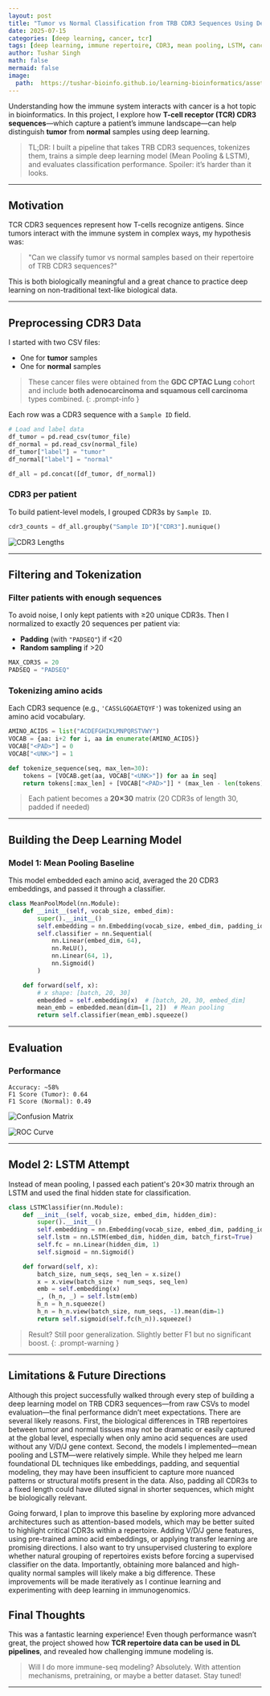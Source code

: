 ```yaml
---
layout: post
title: "Tumor vs Normal Classification from TRB CDR3 Sequences Using Deep Learning"
date: 2025-07-15
categories: [deep learning, cancer, tcr]
tags: [deep learning, immune repertoire, CDR3, mean pooling, LSTM, cancer]
author: Tushar Singh
math: false
mermaid: false
image: 
  path:  https://tushar-bioinfo.github.io/learning-bioinformatics/assets/img/post3/lung_tumor.jpg
---
```


Understanding how the immune system interacts with cancer is a hot topic in bioinformatics. In this project, I explore how **T-cell receptor (TCR) CDR3 sequences**—which capture a patient’s immune landscape—can help distinguish **tumor** from **normal** samples using deep learning.

> TL;DR: I built a pipeline that takes TRB CDR3 sequences, tokenizes them, trains a simple deep learning model (Mean Pooling & LSTM), and evaluates classification performance. Spoiler: it’s harder than it looks.

---

## Motivation

TCR CDR3 sequences represent how T-cells recognize antigens. Since tumors interact with the immune system in complex ways, my hypothesis was:

> "Can we classify tumor vs normal samples based on their repertoire of TRB CDR3 sequences?"

This is both biologically meaningful and a great chance to practice deep learning on non-traditional text-like biological data.

---

## Preprocessing CDR3 Data

I started with two CSV files:

- One for **tumor** samples
- One for **normal** samples


> These cancer files were obtained from the **GDC CPTAC Lung** cohort and include **both adenocarcinoma and squamous cell carcinoma** types combined.
{: .prompt-info }

Each row was a CDR3 sequence with a `Sample ID` field.

```python
# Load and label data
df_tumor = pd.read_csv(tumor_file)
df_normal = pd.read_csv(normal_file)
df_tumor["label"] = "tumor"
df_normal["label"] = "normal"

df_all = pd.concat([df_tumor, df_normal])
```

### CDR3 per patient

To build patient-level models, I grouped CDR3s by `Sample ID`.

```python
cdr3_counts = df_all.groupby("Sample ID")["CDR3"].nunique()
```

![CDR3 Lengths](https://tushar-bioinfo.github.io/learning-bioinformatics/assets/img/post3/cdr3_lengths_distribution.png)

---

## Filtering and Tokenization

### Filter patients with enough sequences

To avoid noise, I only kept patients with ≥20 unique CDR3s. Then I normalized to exactly 20 sequences per patient via:

- **Padding** (with `"PADSEQ"`) if <20
- **Random sampling** if >20

```python
MAX_CDR3S = 20
PADSEQ = "PADSEQ"
```

### Tokenizing amino acids

Each CDR3 sequence (e.g., `'CASSLGQGAETQYF'`) was tokenized using an amino acid vocabulary.

```python
AMINO_ACIDS = list("ACDEFGHIKLMNPQRSTVWY")
VOCAB = {aa: i+2 for i, aa in enumerate(AMINO_ACIDS)}
VOCAB["<PAD>"] = 0
VOCAB["<UNK>"] = 1

def tokenize_sequence(seq, max_len=30):
    tokens = [VOCAB.get(aa, VOCAB["<UNK>"]) for aa in seq]
    return tokens[:max_len] + [VOCAB["<PAD>"]] * (max_len - len(tokens))
```

> Each patient becomes a **20×30** matrix (20 CDR3s of length 30, padded if needed)

---

## Building the Deep Learning Model

### Model 1: Mean Pooling Baseline

This model embedded each amino acid, averaged the 20 CDR3 embeddings, and passed it through a classifier.

```python
class MeanPoolModel(nn.Module):
    def __init__(self, vocab_size, embed_dim):
        super().__init__()
        self.embedding = nn.Embedding(vocab_size, embed_dim, padding_idx=0)
        self.classifier = nn.Sequential(
            nn.Linear(embed_dim, 64),
            nn.ReLU(),
            nn.Linear(64, 1),
            nn.Sigmoid()
        )

    def forward(self, x):
        # x shape: [batch, 20, 30]
        embedded = self.embedding(x)  # [batch, 20, 30, embed_dim]
        mean_emb = embedded.mean(dim=[1, 2])  # Mean pooling
        return self.classifier(mean_emb).squeeze()
```

---

## Evaluation

### Performance

```text
Accuracy: ~58%
F1 Score (Tumor): 0.64
F1 Score (Normal): 0.49
```

![Confusion Matrix](https://tushar-bioinfo.github.io/learning-bioinformatics/assets/img/post3/confusion_matrix.png)

![ROC Curve](https://tushar-bioinfo.github.io/learning-bioinformatics/assets/img/post3/roc_curve.png)

---

## Model 2: LSTM Attempt

Instead of mean pooling, I passed each patient's 20×30 matrix through an LSTM and used the final hidden state for classification.

```python
class LSTMClassifier(nn.Module):
    def __init__(self, vocab_size, embed_dim, hidden_dim):
        super().__init__()
        self.embedding = nn.Embedding(vocab_size, embed_dim, padding_idx=0)
        self.lstm = nn.LSTM(embed_dim, hidden_dim, batch_first=True)
        self.fc = nn.Linear(hidden_dim, 1)
        self.sigmoid = nn.Sigmoid()

    def forward(self, x):
        batch_size, num_seqs, seq_len = x.size()
        x = x.view(batch_size * num_seqs, seq_len)
        emb = self.embedding(x)
        _, (h_n, _) = self.lstm(emb)
        h_n = h_n.squeeze()
        h_n = h_n.view(batch_size, num_seqs, -1).mean(dim=1)
        return self.sigmoid(self.fc(h_n)).squeeze()
```
> Result? Still poor generalization. Slightly better F1 but no significant boost.
{: .prompt-warning }
---

## Limitations & Future Directions

Although this project successfully walked through every step of building a deep learning model on TRB CDR3 sequences—from raw CSVs to model evaluation—the final performance didn’t meet expectations. There are several likely reasons. First, the biological differences in TRB repertoires between tumor and normal tissues may not be dramatic or easily captured at the global level, especially when only amino acid sequences are used without any V/D/J gene context. Second, the models I implemented—mean pooling and LSTM—were relatively simple. While they helped me learn foundational DL techniques like embeddings, padding, and sequential modeling, they may have been insufficient to capture more nuanced patterns or structural motifs present in the data. Also, padding all CDR3s to a fixed length could have diluted signal in shorter sequences, which might be biologically relevant.

Going forward, I plan to improve this baseline by exploring more advanced architectures such as attention-based models, which may be better suited to highlight critical CDR3s within a repertoire. Adding V/D/J gene features, using pre-trained amino acid embeddings, or applying transfer learning are promising directions. I also want to try unsupervised clustering to explore whether natural grouping of repertoires exists before forcing a supervised classifier on the data. Importantly, obtaining more balanced and high-quality normal samples will likely make a big difference. These improvements will be made iteratively as I continue learning and experimenting with deep learning in immunogenomics.


## Final Thoughts

This was a fantastic learning experience! Even though performance wasn’t great, the project showed how **TCR repertoire data can be used in DL pipelines**, and revealed how challenging immune modeling is.

> Will I do more immune-seq modeling? Absolutely. With attention mechanisms, pretraining, or maybe a better dataset. Stay tuned!

---
